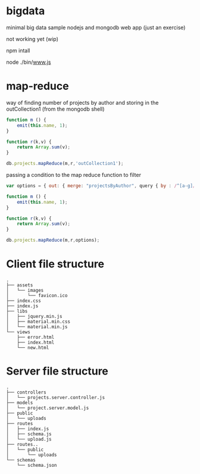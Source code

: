# bigdata
minimal big data sample nodejs and mongodb web app (just an exercise)

not working yet (wip)

npm intall

node ./bin/www.js


map-reduce
==========

way of finding number of projects by author and storing in the outCollection1 (from the mongodb shell)

```javascript
function m () {
    emit(this.name, 1);
}

function r(k,v) {
    return Array.sum(v);
}

db.projects.mapReduce(m,r,'outCollection1');
```

passing a condition to the map reduce function to filter

```javascript
var options = { out: { merge: "projectsByAuthor", query { by : /^[a-g]/ }};

function m () {
    emit(this.name, 1);
}

function r(k,v) {
    return Array.sum(v);
}

db.projects.mapReduce(m,r,options);
```

Client file structure
======================

```
.
├── assets
│   └── images
│       └── favicon.ico
├── index.css
├── index.js
├── libs
│   ├── jquery.min.js
│   ├── material.min.css
│   └── material.min.js
└── views
    ├── error.html
    ├── index.html
    └── new.html
```


Server file structure
======================

```
.
├── controllers
│   └── projects.server.controller.js
├── models
│   └── project.server.model.js
├── public
│   └── uploads
├── routes
│   ├── index.js
│   ├── schema.js
│   └── upload.js
├── routes..
│   └── public
│       └── uploads
└── schemas
    └── schema.json
```